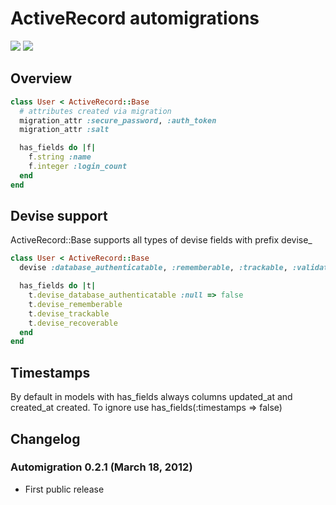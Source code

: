 # ActiveRecord automigrations

[<img src="https://secure.travis-ci.org/boshie/automigration.png"/>](http://travis-ci.org/boshie/automigration)
[<img src="https://gemnasium.com/boshie/automigration.png"/>](http://gemnasium.com/boshie/automigration)


## Overview

``` ruby
class User < ActiveRecord::Base
  # attributes created via migration
  migration_attr :secure_password, :auth_token
  migration_attr :salt

  has_fields do |f|
    f.string :name
    f.integer :login_count
  end
end
```

## Devise support

ActiveRecord::Base supports all types of devise fields with prefix devise\_

``` ruby
class User < ActiveRecord::Base
  devise :database_authenticatable, :rememberable, :trackable, :validatable, :recoverable

  has_fields do |t|
    t.devise_database_authenticatable :null => false
    t.devise_rememberable
    t.devise_trackable
    t.devise_recoverable
  end
end
```

## Timestamps

By default in models with has_fields always columns updated_at and created_at created. To ignore 
use has_fields(:timestamps => false)

## Changelog

### Automigration 0.2.1 (March 18, 2012)

* First public release

